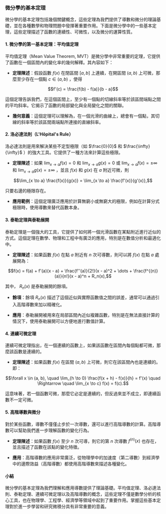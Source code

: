 ### **微分學的基本定理**

微分學的基本定理包括幾個關鍵概念，這些定理為我們提供了導數和微分的理論基礎，並在各種數學和物理問題中發揮著重要作用。下面是微分學中的一些基本定理，這些定理描述了函數的連續性、可微性，以及微分的運算性質。

#### **1. 微分學的第一基本定理：平均值定理**

平均值定理（Mean Value Theorem, MVT）是微分學中非常重要的定理，它提供了函數在一個區間內的變化率的幾何解釋。其內容如下：

- **定理陳述**：假設函數  $`f(x)`$  在閉區間  $`[a, b]`$  上連續，在開區間  $`(a, b)`$  上可微，那麼至少存在一個點  $`c \in (a, b)`$ ，使得
  
```math
f'(c) = \frac{f(b) - f(a)}{b - a}
```

  
  這個定理告訴我們，在這個區間上，至少有一個點的切線斜率等於該區間端點之間的平均斜率。它揭示了函數的局部變化與全局變化之間的關聯。

- **幾何意義**：這個定理可以理解為，在一個光滑的曲線上，總會有一個點，其切線的斜率等於該區間兩端點所連接的直線斜率。

#### **2. 洛必達法則（L'Hôpital's Rule）**

洛必達法則是用來解決某些不定型極限（如  $`\frac{0}{0}`$  和  $`\frac{\infty}{\infty}`$ ）的強大工具。它提供了一種方法來計算這些極限。

- **定理陳述**：如果  $`\lim_{x \to a} f(x) = 0`$  和  $`\lim_{x \to a} g(x) = 0`$  或  $`\lim_{x \to a} f(x) = \pm \infty`$  和  $`\lim_{x \to a} g(x) = \pm \infty`$ ，並且  $`f(x)`$  和  $`g(x)`$  在  $`a`$  附近可微，則
  
```math
\lim_{x \to a} \frac{f(x)}{g(x)} = \lim_{x \to a} \frac{f'(x)}{g'(x)},
```

  只要右邊的極限存在。

- **應用範例**：這個定理廣泛應用於計算無窮小或無窮大的極限，例如在計算分式極限時，使用導數來替代函數本身。

#### **3. 泰勒定理與泰勒展開**

泰勒定理是一個強大的工具，它提供了如何將一個光滑函數在某點附近進行近似的方式。這個定理在數學、物理和工程中有廣泛的應用，特別是在數值分析和最適化中。

- **定理陳述**：如果函數  $`f(x)`$  在點  $`a`$  附近有  $`n`$  次可導數，則可以將  $`f(x)`$  在點  $`a`$  處展開為：
  
```math
f(x) = f(a) + f'(a)(x - a) + \frac{f''(a)}{2!}(x - a)^2 + \dots + \frac{f^{(n)}(a)}{n!}(x - a)^n + R_n(x),
```

  其中， $`R_n(x)`$  是泰勒展開的餘項。

- **餘項**：餘項  $`R_n(x)`$  描述了這個近似與實際函數值之間的誤差，通常可以通過引入高階導數來加以精確化。

- **應用**：泰勒展開被用來在局部區間內近似複雜函數，特別是在無法直接計算的情況下，使用泰勒展開可以方便地進行數值計算。

#### **4. 連續可微定理**

連續可微定理指出，在一個連續的函數上，如果該函數在區間內每個點都可微，那麼該函數是連續的。

- **定理陳述**：如果函數  $`f(x)`$  在區間  $`(a, b)`$  上可微，則它在該區間內也是連續的。即：
  
```math
\forall x \in (a, b), \quad \lim_{h \to 0} \frac{f(x + h) - f(x)}{h} = f'(x) \quad \Rightarrow \quad \lim_{x \to c} f(x) = f(c).
```

  
  這意味著，若一個函數可微，那麼它必定是連續的，但反過來並不成立，即連續函數不一定可微。

#### **5. 高階導數與微分**

對於某些函數，導數不僅僅止步於一次導數，還可以進行高階導數的計算。高階導數可以幫助我們進一步理解函數的變化行為。

- **定理陳述**：如果函數  $`f(x)`$  至少  $`n`$  次可導，則它的第  $`n`$  次導數  $`f^{(n)}(x)`$  也存在，並且描述了函數在該點的變化特徵。

- **應用**：高階導數的應用非常廣泛，從物理學中的加速度（第二導數）到經濟學中的邊際效益（高階導數）都使用高階導數來描述各種變化。

#### **小結**

微分學的基本定理為我們理解和應用導數提供了理論基礎。平均值定理、洛必達法則、泰勒定理、連續可微定理以及高階導數的概念，這些定理不僅是數學分析的核心工具，也在物理學、工程學、經濟學等領域中起到了重要作用。掌握這些基本定理對於進一步學習和研究微積分具有非常重要的意義。